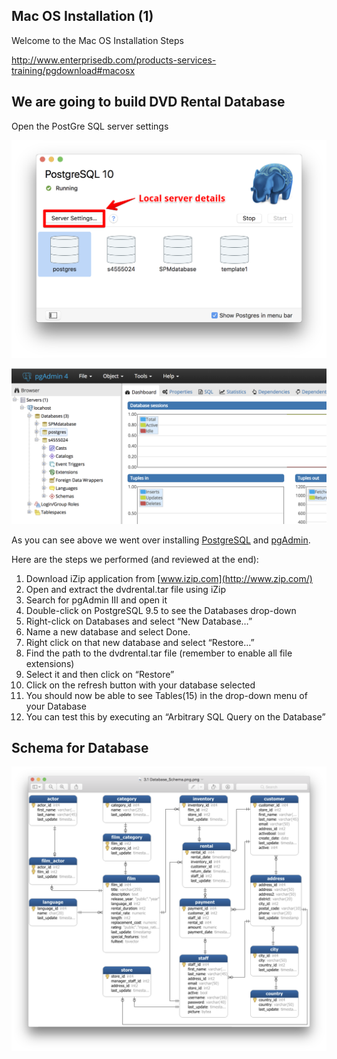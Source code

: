 ## Mac OS Installation (1)

Welcome to the Mac OS Installation Steps  

http://www.enterprisedb.com/products-services-training/pgdownload#macosx



## We are going to build DVD Rental Database

Open the PostGre SQL server settings

![image-20181001132006784](https://github.com/gu9/Tutorials-PostGreSQL/blob/master/Pics/image-20181001132006784.png)



![image-20181001132309527](https://github.com/gu9/Tutorials-PostGreSQL/blob/master/Pics/image-20181001132309527.png)



As you can see above  we went over installing [PostgreSQL](http://www.postgresql.org/download/) and [pgAdmin](http://www.pgadmin.org/download/). 

Here are the steps we performed (and reviewed at the end):

1. Download iZip application from [www.izip.com](http://www.zip.com/)
2. Open and extract the dvdrental.tar file using iZip
3. Search for pgAdmin III and open it
4. Double-click on PostgreSQL 9.5 to see the Databases drop-down
5. Right-click on Databases and select “New Database…”
6. Name a new database and select Done.
7. Right click on that new database and select “Restore…”
8. Find the path to the dvdrental.tar file (remember to enable all file extensions)
9. Select it and then click on “Restore”
10. Click on the refresh button with your database selected
11. You should now be able to see Tables(15) in the drop-down menu of your Database
12. You can test this by executing an “Arbitrary SQL Query on the Database”



## Schema for Database

![image-20181001152904028](https://github.com/gu9/Tutorials-PostGreSQL/blob/master/Pics/image-20181001152904028.png)

